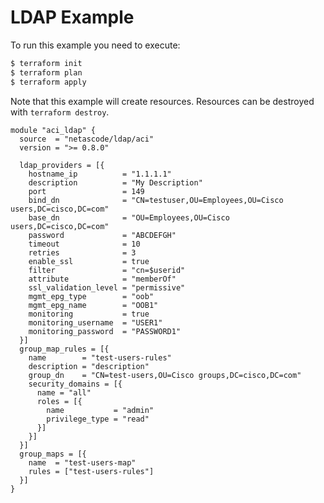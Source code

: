 <!-- BEGIN_TF_DOCS -->
# LDAP Example

To run this example you need to execute:

```bash
$ terraform init
$ terraform plan
$ terraform apply
```

Note that this example will create resources. Resources can be destroyed with `terraform destroy`.

```hcl
module "aci_ldap" {
  source  = "netascode/ldap/aci"
  version = ">= 0.8.0"

  ldap_providers = [{
    hostname_ip          = "1.1.1.1"
    description          = "My Description"
    port                 = 149
    bind_dn              = "CN=testuser,OU=Employees,OU=Cisco users,DC=cisco,DC=com"
    base_dn              = "OU=Employees,OU=Cisco users,DC=cisco,DC=com"
    password             = "ABCDEFGH"
    timeout              = 10
    retries              = 3
    enable_ssl           = true
    filter               = "cn=$userid"
    attribute            = "memberOf"
    ssl_validation_level = "permissive"
    mgmt_epg_type        = "oob"
    mgmt_epg_name        = "OOB1"
    monitoring           = true
    monitoring_username  = "USER1"
    monitoring_password  = "PASSWORD1"
  }]
  group_map_rules = [{
    name        = "test-users-rules"
    description = "description"
    group_dn    = "CN=test-users,OU=Cisco groups,DC=cisco,DC=com"
    security_domains = [{
      name = "all"
      roles = [{
        name           = "admin"
        privilege_type = "read"
      }]
    }]
  }]
  group_maps = [{
    name  = "test-users-map"
    rules = ["test-users-rules"]
  }]
}
```
<!-- END_TF_DOCS -->